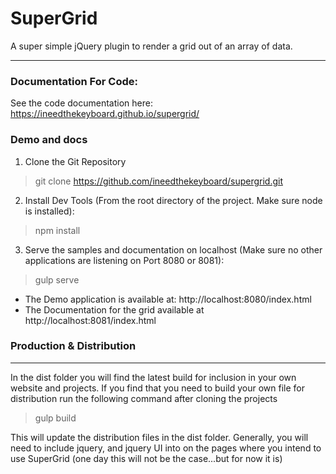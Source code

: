 # SuperGrid
A super simple jQuery plugin to render a grid out of an array of data.
***************
### Documentation For Code:
See the code documentation here: https://ineedthekeyboard.github.io/supergrid/

### Demo and docs
1) Clone the Git Repository
> git clone https://github.com/ineedthekeyboard/supergrid.git

2) Install Dev Tools (From the root directory of the project. Make sure node is installed):
> npm install

3) Serve the samples and documentation on localhost (Make sure no other applications are listening on Port 8080 or 8081):
> gulp serve

- The Demo application is available at: http://localhost:8080/index.html
- The Documentation for the grid available at http://localhost:8081/index.html

### Production & Distribution
***************
In the dist folder you will find the latest build for inclusion in your own website and projects.
If you find that you need to build your own file for distribution run the following command after cloning the projects
> gulp build

This will update the distribution files in the dist folder. Generally, you will need to include jquery, and jquery UI into on the
pages where you intend to use SuperGrid (one day this will not be the case...but for now it is)
